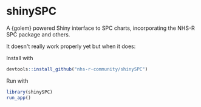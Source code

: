 # shinySPC
A {golem} powered Shiny interface to SPC charts, incorporating the NHS-R SPC package and others.

It doesn't really work properly yet but when it does:

Install with

```R
devtools::install_github("nhs-r-community/shinySPC")
```

Run with 

```R
library(shinySPC)
run_app()
```